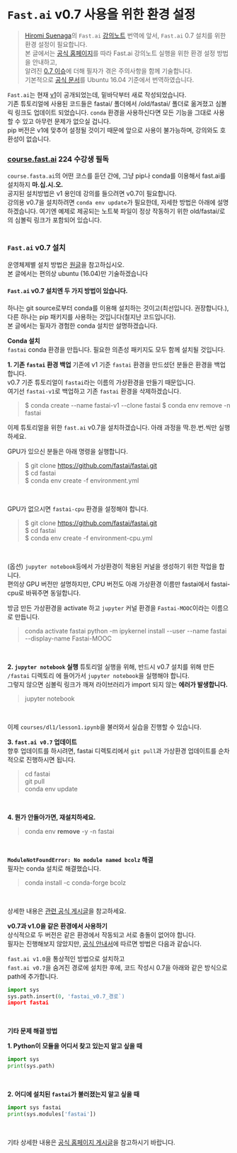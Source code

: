 # `Fast.ai` v0.7 사용을 위한 환경 설정
> [Hiromi Suenaga](https://medium.com/@hiromi_suenaga)의 `Fast.ai` [강의노트](https://medium.com/@hiromi_suenaga/machine-learning-1-lesson-1-84a1dc2b5236) 번역에 앞서, `Fast.ai` 0.7 설치를 위한 환경 설정이 필요합니다.  
> 본 글에서는 [공식 홈페이지](https://forums.fast.ai/t/moving-the-fastai-0-7-folder-do-not-use-pip-for-the-mooc/23667)를 따라 Fast.ai 강의노트 실행을 위한 환경 설정 방법을 안내하고,  
> 알려진 [0.7 이슈](https://forums.fast.ai/t/fastai-v0-7-install-issues-thread/24652)에 더해 필자가 겪은 주의사항을 함께 기술합니다.  
> 기본적으로 [공식 문서](https://forums.fast.ai/t/moving-the-fastai-0-7-folder-do-not-use-pip-for-the-mooc/23667)를 Ubuntu 16.04 기준에서 번역하였습니다.

`Fast.ai`는 현재 [v1](http://www.fast.ai/2018/10/02/fastai-ai/)이 공개되었는데, 밑바닥부터 새로 작성되었습니다.  
기존 튜토리얼에 사용된 코드들은 fastai/ 폴더에서 /old/fastai/ 폴더로 옮겨졌고 심볼릭 링크도 업데이트 되었습니다. 
`conda` 환경을 사용하신다면 모든 기능을 그대로 사용할 수 있고 아무런 문제가 없으실 겁니다.  
pip 버전은 v1에 맞추어 설정될 것이기 때문에 앞으로 사용이 불가능하며, 강의와도 호환성이 없습니다. 
<br>  

### [course.fast.ai](http://course.fast.ai/) 224 수강생 필독  
`course.fasta.ai`의 어떤 코스를 듣던 간에, 그냥 pip나 conda를 이용해서 fast.ai를 설치하지 **마.십.시.오.**  
공지된 설치방법은 v1 용인데 강의를 들으려면 v0.7이 필요합니다.  
강의용 v0.7을 설치하려면 `conda env update`가 필요한데, 자세한 방법은 아래에 설명하겠습니다. 여기엔 예제로 제공되는 노트북 파일이 정상 작동하기 위한 old/fastai/로의 심볼릭 링크가 포함되어 있습니다.  
<br>  

### `Fast.ai` v0.7 설치
운영체제별 설치 방법은 [원글](https://forums.fast.ai/t/fastai-v0-7-install-issues-thread/24652)을 참고하십시오.  
본 글에서는 편의상 ubuntu (16.04)만 기술하겠습니다  

#### `Fast.ai` v0.7 설치엔 두 가지 방법이 있습니다.  
하나는 git source로부터 conda를 이용해 설치하는 것이고(최선입니다. 권장합니다.), 
다른 하나는 pip 패키지를 사용하는 것입니다(철지난 코드입니다).  
본 글에서는 필자가 경험한 conda 설치만 설명하겠습니다.  

**Conda 설치**  
`fastai` conda 환경을 만듭니다. 필요한 의존성 패키지도 모두 함께 설치될 것입니다.  

**1. 기존 `fastai` 환경 백업**
기존에 v1 기준 `fastai` 환경을 만드셨던 분들은 환경을 백업합니다.  
v0.7 기준 튜토리얼이 `fastai`라는 이름의 가상환경을 만들기 때문입니다.  
여기선 `fastai-v1`로 백업하고 기존 `fastai` 환경을 삭제하겠습니다.  

>$ conda create --name fastai-v1 --clone fastai
>$ conda env remove -n fastai  

이제 튜토리얼을 위한 `fast.ai` v0.7을 설치하겠습니다.
아래 과정을 딱.한.번.씩만 실행하세요.  

GPU가 있으신 분들은 아래 명령을 실행합니다.  

> $ git clone https://github.com/fastai/fastai.git  
> $ cd fastai  
> $ conda env create -f environment.yml  
<br>

GPU가 없으시면 `fastai-cpu` 환경을 설정해야 합니다.

> $ git clone https://github.com/fastai/fastai.git  
> $ cd fastai  
> $ conda env create -f environment-cpu.yml 
<br>

(옵션) `jupyter notebook`등에서 가상환경이 적용된 커널을 생성하기 위한 작업을 합니다.  
편의상 GPU 버전만 설명하지만, CPU 버전도 아래 가상환경 이름만 fastai에서 fastai-cpu로 바꿔주면 동일합니다.  

방금 만든 가상환경을 activate 하고 `jupyter` 커널 환경을 `Fastai-MOOC`이라는 이름으로 만듭니다.
> conda activate fastai
> python -m ipykernel install --user --name fastai --display-name Fastai-MOOC  
<br>

**2. `jupyter notebook` 실행**
튜토리얼 실행을 위해, 반드시 v0.7 설치를 위해 만든 `/fastai` 디렉토리 에 들어가서 `jupyter notebook`을 실행해야 합니다.  
그렇지 않으면 심볼릭 링크가 깨져 라이브러리가 import 되지 않는 **에러가 발생합니다.**

> jupyter notebook
<br>

이제 `courses/dl1/lesson1.ipynb`을 불러와서 실습을 진행할 수 있습니다.

**3. `fast.ai v0.7` 업데이트**  
향후 업데이트를 하시려면, fastai 디렉토리에서 `git pull`과 가상환경 업데이트를 순차적으로 진행하시면 됩니다.

> cd fastai  
> git pull  
> conda env update  
<br>

**4. 뭔가 안돌아가면, 재설치하세요.**  

> conda env **remove** -y -n fastai
<br>

**`ModuleNotFoundError: No module named bcolz` 해결**  
필자는 conda 설치로 해결했습니다.
> conda install -c conda-forge bcolz
<br>

상세한 내용은 [관련 공식 게시글](https://forums.fast.ai/t/error-no-module-named-bcolz-but-bcolz-is-already-installed/9504/20)을 참고하세요.
<br>

**v0.7과 v1.0을 같은 환경에서 사용하기**  
상식적으로 두 버전은 같은 환경에서 작동되고 서로 충돌이 없어야 합니다.  
필자는 진행해보지 않았지만, [공식 안내서](https://forums.fast.ai/t/fastai-v0-7-install-issues-thread/24652)에 따르면 방법은 다음과 같습니다.  

`fast.ai v1.0`을 통상적인 방법으로 설치하고  
`fast.ai v0.7`을 숨겨진 경로에 설치한 후에, 
코드 작성시 0.7을 아래와 같은 방식으로 path에 추가합니다. 

```python
import sys
sys.path.insert(0, 'fastai_v0.7_경로`)
import fastai
```
<br>

**기타 문제 해결 방법**

**1. Python이 모듈을 어디서 찾고 있는지 알고 싶을 때**

```python
import sys
print(sys.path)
```
<br>  

**2. 어디에 설치된 `fastai`가 불러졌는지 알고 싶을 때**

```python
import sys fastai
print(sys.modules['fastai'])
```
<br>

기타 상세한 내용은 [공식 홈페이지 게시글](https://forums.fast.ai/t/fastai-v0-7-install-issues-thread/24652)을 참고하시기 바랍니다.
